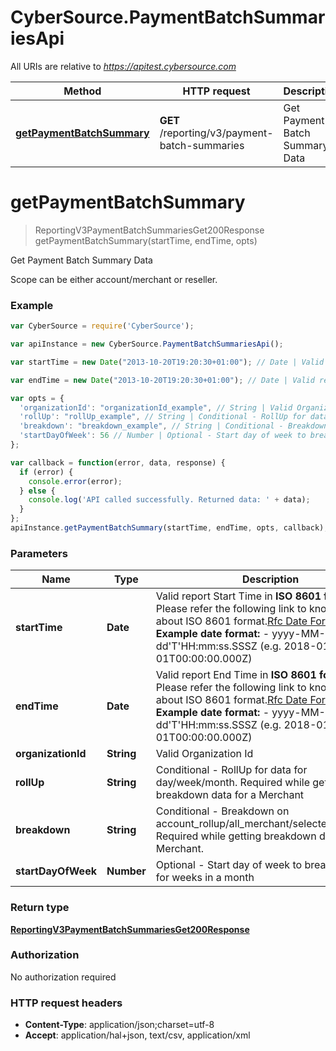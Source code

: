 # CyberSource.PaymentBatchSummariesApi

All URIs are relative to *https://apitest.cybersource.com*

Method | HTTP request | Description
------------- | ------------- | -------------
[**getPaymentBatchSummary**](PaymentBatchSummariesApi.md#getPaymentBatchSummary) | **GET** /reporting/v3/payment-batch-summaries | Get Payment Batch Summary Data


<a name="getPaymentBatchSummary"></a>
# **getPaymentBatchSummary**
> ReportingV3PaymentBatchSummariesGet200Response getPaymentBatchSummary(startTime, endTime, opts)

Get Payment Batch Summary Data

Scope can be either account/merchant or reseller.

### Example
```javascript
var CyberSource = require('CyberSource');

var apiInstance = new CyberSource.PaymentBatchSummariesApi();

var startTime = new Date("2013-10-20T19:20:30+01:00"); // Date | Valid report Start Time in **ISO 8601 format** Please refer the following link to know more about ISO 8601 format.[Rfc Date Format](https://xml2rfc.tools.ietf.org/public/rfc/html/rfc3339.html#anchor14)  **Example date format:**   - yyyy-MM-dd'T'HH:mm:ss.SSSZ (e.g. 2018-01-01T00:00:00.000Z) 

var endTime = new Date("2013-10-20T19:20:30+01:00"); // Date | Valid report End Time in **ISO 8601 format** Please refer the following link to know more about ISO 8601 format.[Rfc Date Format](https://xml2rfc.tools.ietf.org/public/rfc/html/rfc3339.html#anchor14)  **Example date format:**   - yyyy-MM-dd'T'HH:mm:ss.SSSZ (e.g. 2018-01-01T00:00:00.000Z) 

var opts = { 
  'organizationId': "organizationId_example", // String | Valid Organization Id
  'rollUp': "rollUp_example", // String | Conditional - RollUp for data for day/week/month. Required while getting breakdown data for a Merchant
  'breakdown': "breakdown_example", // String | Conditional - Breakdown on account_rollup/all_merchant/selected_merchant. Required while getting breakdown data for a Merchant.
  'startDayOfWeek': 56 // Number | Optional - Start day of week to breakdown data for weeks in a month
};

var callback = function(error, data, response) {
  if (error) {
    console.error(error);
  } else {
    console.log('API called successfully. Returned data: ' + data);
  }
};
apiInstance.getPaymentBatchSummary(startTime, endTime, opts, callback);
```

### Parameters

Name | Type | Description  | Notes
------------- | ------------- | ------------- | -------------
 **startTime** | **Date**| Valid report Start Time in **ISO 8601 format** Please refer the following link to know more about ISO 8601 format.[Rfc Date Format](https://xml2rfc.tools.ietf.org/public/rfc/html/rfc3339.html#anchor14)  **Example date format:**   - yyyy-MM-dd&#39;T&#39;HH:mm:ss.SSSZ (e.g. 2018-01-01T00:00:00.000Z)  | 
 **endTime** | **Date**| Valid report End Time in **ISO 8601 format** Please refer the following link to know more about ISO 8601 format.[Rfc Date Format](https://xml2rfc.tools.ietf.org/public/rfc/html/rfc3339.html#anchor14)  **Example date format:**   - yyyy-MM-dd&#39;T&#39;HH:mm:ss.SSSZ (e.g. 2018-01-01T00:00:00.000Z)  | 
 **organizationId** | **String**| Valid Organization Id | [optional] 
 **rollUp** | **String**| Conditional - RollUp for data for day/week/month. Required while getting breakdown data for a Merchant | [optional] 
 **breakdown** | **String**| Conditional - Breakdown on account_rollup/all_merchant/selected_merchant. Required while getting breakdown data for a Merchant. | [optional] 
 **startDayOfWeek** | **Number**| Optional - Start day of week to breakdown data for weeks in a month | [optional] 

### Return type

[**ReportingV3PaymentBatchSummariesGet200Response**](ReportingV3PaymentBatchSummariesGet200Response.md)

### Authorization

No authorization required

### HTTP request headers

 - **Content-Type**: application/json;charset=utf-8
 - **Accept**: application/hal+json, text/csv, application/xml


